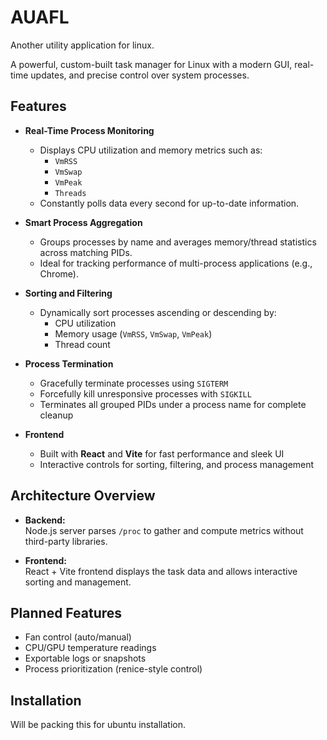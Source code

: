 # AUAFL

Another utility application for linux.

A powerful, custom-built task manager for Linux with a modern GUI, real-time updates, and precise control over system processes.

## Features

- **Real-Time Process Monitoring**
  - Displays CPU utilization and memory metrics such as:
    - `VmRSS`
    - `VmSwap`
    - `VmPeak`
    - `Threads`
  - Constantly polls data every second for up-to-date information.

- **Smart Process Aggregation**
  - Groups processes by name and averages memory/thread statistics across matching PIDs.
  - Ideal for tracking performance of multi-process applications (e.g., Chrome).

- **Sorting and Filtering**
  - Dynamically sort processes ascending or descending by:
    - CPU utilization
    - Memory usage (`VmRSS`, `VmSwap`, `VmPeak`)
    - Thread count

- **Process Termination**
  - Gracefully terminate processes using `SIGTERM`
  - Forcefully kill unresponsive processes with `SIGKILL`
  - Terminates all grouped PIDs under a process name for complete cleanup

- **Frontend**
  - Built with **React** and **Vite** for fast performance and sleek UI
  - Interactive controls for sorting, filtering, and process management

## Architecture Overview

- **Backend:**  
  Node.js server parses `/proc` to gather and compute metrics without third-party libraries.

- **Frontend:**  
  React + Vite frontend displays the task data and allows interactive sorting and management.

## Planned Features

- Fan control (auto/manual)
- CPU/GPU temperature readings
- Exportable logs or snapshots
- Process prioritization (renice-style control)

## Installation
Will be packing this for ubuntu installation.